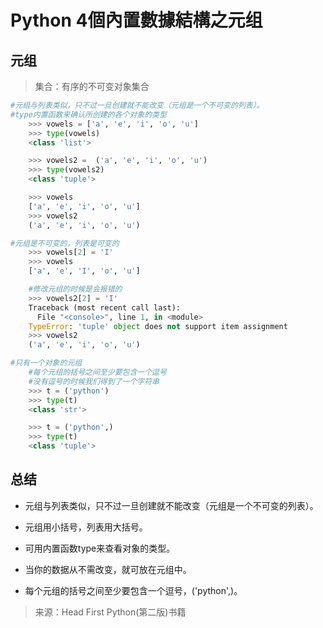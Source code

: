 # Python  4個內置數據結構之元组

## 元组

>集合：有序的不可变对象集合

```python
#元组与列表类似，只不过一旦创建就不能改变（元组是一个不可变的列表）。
#type内置函数来确认所创建的各个对象的类型
    >>> vowels = ['a', 'e', 'i', 'o', 'u']
    >>> type(vowels)
    <class 'list'>

    >>> vowels2 =  ('a', 'e', 'i', 'o', 'u') 
    >>> type(vowels2)
    <class 'tuple'>

    >>> vowels
    ['a', 'e', 'i', 'o', 'u']
    >>> vowels2
    ('a', 'e', 'i', 'o', 'u')

#元组是不可变的，列表是可变的
    >>> vowels[2] = 'I'
    >>> vowels
    ['a', 'e', 'I', 'o', 'u']

    #修改元组的时候是会报错的
    >>> vowels2[2] = 'I'
    Traceback (most recent call last):
      File "<console>", line 1, in <module>
    TypeError: 'tuple' object does not support item assignment
    >>> vowels2
    ('a', 'e', 'i', 'o', 'u')

#只有一个对象的元组
    #每个元组的括号之间至少要包含一个逗号
    #没有逗号的时候我们得到了一个字符串
    >>> t = ('python') 
    >>> type(t)
    <class 'str'>

    >>> t = ('python',)
    >>> type(t)
    <class 'tuple'>

```

## 总结

* 元组与列表类似，只不过一旦创建就不能改变（元组是一个不可变的列表）。

* 元组用小括号，列表用大括号。

* 可用内置函数type来查看对象的类型。

* 当你的数据从不需改变，就可放在元组中。

* 每个元组的括号之间至少要包含一个逗号，('python',)。

  

> 来源：Head First Python(第二版)书籍
